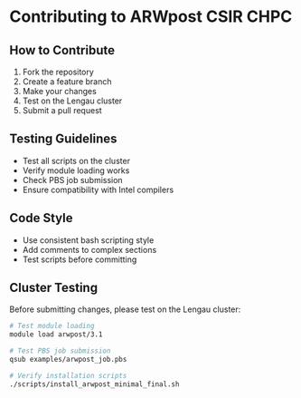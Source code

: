 # Contributing to ARWpost CSIR CHPC

## How to Contribute

1. Fork the repository
2. Create a feature branch
3. Make your changes
4. Test on the Lengau cluster
5. Submit a pull request

## Testing Guidelines

- Test all scripts on the cluster
- Verify module loading works
- Check PBS job submission
- Ensure compatibility with Intel compilers

## Code Style

- Use consistent bash scripting style
- Add comments to complex sections
- Test scripts before committing

## Cluster Testing

Before submitting changes, please test on the Lengau cluster:

```bash
# Test module loading
module load arwpost/3.1

# Test PBS job submission
qsub examples/arwpost_job.pbs

# Verify installation scripts
./scripts/install_arwpost_minimal_final.sh
```
